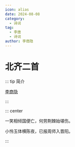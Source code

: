 ```yaml
---
icon: alias
date: 2024-08-08
category:
  - 诗词
tag:
  - 李唐
  - 诗词
author: 李商隐
---
```


# 北齐二首

<!-- more -->

::: tip 简介

[李商隐](../../诗人/李商隐.md)

:::

::: center

一笑相倾国便亡，何劳荆棘始堪伤。

小怜玉体横陈夜，已报周师入晋阳。

:::